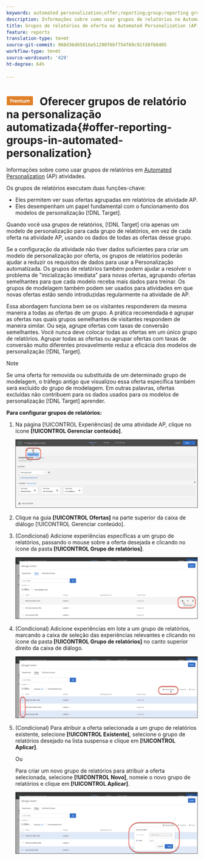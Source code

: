 ```yaml
---
keywords: automated personalization;offer;reporting;group;reporting group
description: Informações sobre como usar grupos de relatórios no Automated Personalization (AP) atividade no Adobe Target.
title: Grupos de relatórios de oferta no Automated Personalization (AP) atividade no Adobe Target
feature: reports
translation-type: tm+mt
source-git-commit: 968d36d65016e51290f6bf754f69c91fd8f68405
workflow-type: tm+mt
source-wordcount: '429'
ht-degree: 64%

---
```



# ![PREMIUM](/help/assets/premium.png) Oferecer grupos de relatório na personalização automatizada{#offer-reporting-groups-in-automated-personalization}

Informações sobre como usar grupos de relatórios em [Automated Personalization](/help/c-activities/t-automated-personalization/automated-personalization.md) (AP) atividades.

Os grupos de relatórios executam duas funções-chave:

* Eles permitem ver suas ofertas agrupadas em relatórios de atividade AP.
* Eles desempenham um papel fundamental com o funcionamento dos modelos de personalização [!DNL Target].

Quando você usa grupos de relatórios, [!DNL Target] cria apenas um modelo de personalização para cada grupo de relatórios, em vez de cada oferta na atividade AP, usando os dados de todas as ofertas desse grupo.

Se a configuração da atividade não tiver dados suficientes para criar um modelo de personalização por oferta, os grupos de relatórios poderão ajudar a reduzir os requisitos de dados para usar a Personalização automatizada. Os grupos de relatórios também podem ajudar a resolver o problema de &quot;inicialização imediata&quot; para novas ofertas, agrupando ofertas semelhantes para que cada modelo receba mais dados para treinar. Os grupos de modelagem também podem ser usados para atividades em que novas ofertas estão sendo introduzidas regularmente na atividade de AP.

Essa abordagem funciona bem se os visitantes responderem da mesma maneira a todas as ofertas de um grupo. A prática recomendada é agrupar as ofertas nas quais grupos semelhantes de visitantes respondem de maneira similar. Ou seja, agrupe ofertas com taxas de conversão semelhantes. Você nunca deve colocar todas as ofertas em um único grupo de relatórios. Agrupar todas as ofertas ou agrupar ofertas com taxas de conversão muito diferentes provavelmente reduz a eficácia dos modelos de personalização [!DNL Target].

>[!NOTE]
>
>Se uma oferta for removida ou substituída de um determinado grupo de modelagem, o tráfego antigo que visualizou essa oferta específica também será excluído do grupo de modelagem. Em outras palavras, ofertas excluídas não contribuem para os dados usados para os modelos de personalização [!DNL Target] aprender.

**Para configurar grupos de relatórios:**

1. Na página [!UICONTROL Experiências] de uma atividade AP, clique no ícone **[!UICONTROL Gerenciar conteúdo]**.

   ![](assets/ap_manage_content.png)

1. Clique na guia **[!UICONTROL Ofertas]** na parte superior da caixa de diálogo [!UICONTROL Gerenciar conteúdo].
1. (Condicional) Adicione experiências específicas a um grupo de relatórios, passando o mouse sobre a oferta desejada e clicando no ícone da pasta **[!UICONTROL Grupo de relatórios]**.

   ![](assets/ap_manage_content_2.png)

1. (Condicional) Adicione experiências em lote a um grupo de relatórios, marcando a caixa de seleção das experiências relevantes e clicando no ícone da pasta **[!UICONTROL Grupo de relatórios]** no canto superior direito da caixa de diálogo.

   ![](assets/ap_manage_content_3.png)

1. (Condicional) Para atribuir a oferta selecionada a um grupo de relatórios existente, selecione **[!UICONTROL Existente]**, selecione o grupo de relatórios desejado na lista suspensa e clique em **[!UICONTROL Aplicar]**.

   Ou

   Para criar um novo grupo de relatórios para atribuir a oferta selecionada, selecione **[!UICONTROL Novo]**, nomeie o novo grupo de relatórios e clique em **[!UICONTROL Aplicar]**.

   ![](assets/ap_reporting_groups.png)

